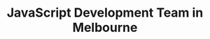 ---
title: JavaScript Development Team in Melbourne
permalink: /landings/locations/melbourne/developer/javascript
technology: JavaScript
location: Melbourne
---
